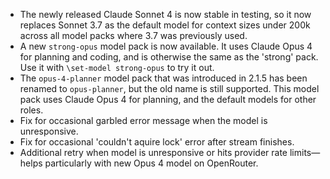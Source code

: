 - The newly released Claude Sonnet 4 is now stable in testing, so it now replaces Sonnet 3.7 as the default model for context sizes under 200k across all model packs where 3.7 was previously used.
- A new `strong-opus` model pack is now available. It uses Claude Opus 4 for planning and coding, and is otherwise the same as the 'strong' pack. Use it with `\set-model strong-opus` to try it out.
- The `opus-4-planner` model pack that was introduced in 2.1.5 has been renamed to `opus-planner`, but the old name is still supported. This model pack uses Claude Opus 4 for planning, and the default models for other roles.
- Fix for occasional garbled error message when the model is unresponsive.
- Fix for occasional 'couldn't aquire lock' error after stream finishes.
- Additional retry when model is unresponsive or hits provider rate limits—helps particularly with new Opus 4 model on OpenRouter.
